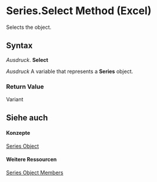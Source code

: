 
# Series.Select Method (Excel)

Selects the object.


## Syntax

 _Ausdruck_. **Select**

 _Ausdruck_ A variable that represents a **Series** object.


### Return Value

Variant


## Siehe auch


#### Konzepte


[Series Object](c7d34b32-8172-f7a0-0a17-f01d44246b64.md)
#### Weitere Ressourcen


[Series Object Members](http://msdn.microsoft.com/library/eeab4f69-b436-9de7-5d4a-0a5c63f2dfce%28Office.15%29.aspx)